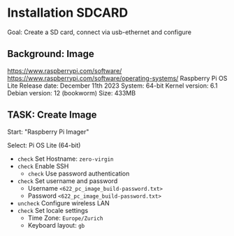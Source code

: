 # Installation SDCARD

Goal: Create a SD card, connect via usb-ethernet and configure

## Background: Image

https://www.raspberrypi.com/software/
https://www.raspberrypi.com/software/operating-systems/
Raspberry Pi OS Lite
Release date: December 11th 2023
System: 64-bit
Kernel version: 6.1
Debian version: 12 (bookworm)
Size: 433MB

## TASK: Create Image

Start: "Raspberry Pi Imager"

Select: Pi OS Lite (64-bit)
* `check` Set Hostname: `zero-virgin`
* `check` Enable SSH
  * `check` Use password authentication
* `check` Set username and password
  * Username `<622_pc_image_build-password.txt>`
  * Password `<622_pc_image_build-password.txt>`
* `uncheck` Configure wireless LAN
* `check` Set locale settings
  * Time Zone: `Europe/Zurich`
  * Keyboard layout: `gb`
